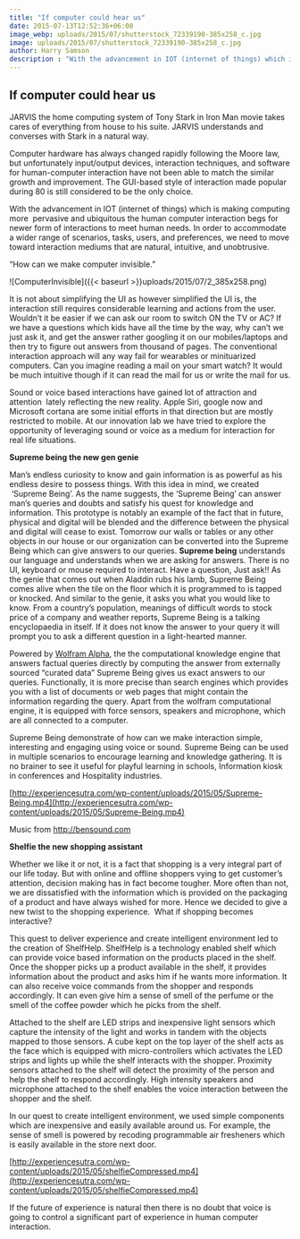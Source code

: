 ```yaml
---
title: "If computer could hear us"
date: 2015-07-13T12:52:36+06:00
image_webp: uploads/2015/07/shutterstock_72339190-385x258_c.jpg
image: uploads/2015/07/shutterstock_72339190-385x258_c.jpg
author: Harry Samson
description : "With the advancement in IOT (internet of things) which is making computing more  pervasive and ubiquitous the human computer interaction begs for newer form of interactions to meet human needs."
---
```


If computer could hear us
-------------------------

JARVIS the home computing system of Tony Stark in Iron Man movie takes cares of everything from house to his suite. JARVIS understands and converses with Stark in a natural way.

Computer hardware has always changed rapidly following the Moore law, but unfortunately input/output devices, interaction techniques, and software for human-computer interaction have not been able to match the similar growth and improvement. The GUI-based style of interaction made popular during 80 is still considered to be the only choice.

With the advancement in IOT (internet of things) which is making computing more  pervasive and ubiquitous the human computer interaction begs for newer form of interactions to meet human needs. In order to accommodate a wider range of scenarios, tasks, users, and preferences, we need to move toward interaction mediums that are natural, intuitive, and unobtrusive.

“How can we make computer invisible.”

![ComputerInvisible]({{< baseurl >}}uploads/2015/07/2_385x258.png)

It is not about simplifying the UI as however simplified the UI is, the interaction still requires considerable learning and actions from the user. Wouldn’t it be easier if we can ask our room to switch ON the TV or AC? If we have a questions which kids have all the time by the way, why can’t we just ask it, and get the answer rather googling it on our mobiles/laptops and then try to figure out answers from thousand of pages. The conventional interaction approach will any way fail for wearables or minituarized computers. Can you imagine reading a mail on your smart watch? It would be much intuitive though if it can read the mail for us or write the mail for us.

Sound or voice based interactions have gained lot of attraction and attention  lately reflecting the new reality. Apple Siri, google now and Microsoft cortana are some initial efforts in that direction but are mostly restricted to mobile. At our innovation lab we have tried to explore the opportunity of leveraging sound or voice as a medium for interaction for real life situations.

**Supreme being the new gen genie**

Man’s endless curiosity to know and gain information is as powerful as his endless desire to possess things. With this idea in mind, we created  ‘Supreme Being’. As the name suggests, the ‘Supreme Being’ can answer man’s queries and doubts and satisfy his quest for knowledge and information. This prototype is notably an example of the fact that in future, physical and digital will be blended and the difference between the physical and digital will cease to exist. Tomorrow our walls or tables or any other objects in our house or our organization can be converted into the Supreme Being which can give answers to our queries. **Supreme being** understands our language and understands when we are asking for answers. There is no UI, keyboard or mouse required to interact. Have a question, Just ask!! As the genie that comes out when Aladdin rubs his lamb, Supreme Being comes alive when the tile on the floor which it is programmed to is tapped or knocked. And similar to the genie, it asks you what you would like to know. From a country’s population, meanings of difficult words to stock price of a company and weather reports, Supreme Being is a talking encyclopaedia in itself. If it does not know the answer to your query it will prompt you to ask a different question in a light-hearted manner.

Powered by [Wolfram Alpha](http://https//www.wolframalpha.com/), the the computational knowledge engine that answers factual queries directly by computing the answer from externally sourced “curated data” Supreme Being gives us exact answers to our queries. Functionally, it is more precise than search engines which provides you with a list of documents or web pages that might contain the information regarding the query. Apart from the wolfram computational engine, it is equipped with force sensors, speakers and microphone, which are all connected to a computer.

Supreme Being demonstrate of how can we make interaction simple, interesting and engaging using voice or sound. Supreme Being can be used in multiple scenarios to encourage learning and knowledge gathering. It is no brainer to see it useful for playful learning in schools, Information kiosk in conferences and Hospitality industries.

[http://experiencesutra.com/wp-content/uploads/2015/05/Supreme-Being.mp4](http://experiencesutra.com/wp-content/uploads/2015/05/Supreme-Being.mp4)

Music from http://bensound.com

**Shelfie the new shopping assistant**

Whether we like it or not, it is a fact that shopping is a very integral part of our life today. But with online and offline shoppers vying to get customer’s attention, decision making has in fact become tougher. More often than not, we are dissatisfied with the information which is provided on the packaging of a product and have always wished for more. Hence we decided to give a new twist to the shopping experience.  What if shopping becomes interactive?

This quest to deliver experience and create intelligent environment led to the creation of ShelfHelp. ShelfHelp is a technology enabled shelf which can provide voice based information on the products placed in the shelf. Once the shopper picks up a product available in the shelf, it provides information about the product and asks him if he wants more information. It can also receive voice commands from the shopper and responds accordingly. It can even give him a sense of smell of the perfume or the smell of the coffee powder which he picks from the shelf.

Attached to the shelf are LED strips and inexpensive light sensors which capture the intensity of the light and works in tandem with the objects mapped to those sensors. A cube kept on the top layer of the shelf acts as the face which is equipped with micro-controllers which activates the LED strips and lights up while the shelf interacts with the shopper. Proximity sensors attached to the shelf will detect the proximity of the person and help the shelf to respond accordingly. High intensity speakers and microphone attached to the shelf enables the voice interaction between the shopper and the shelf.

In our quest to create intelligent environment, we used simple components which are inexpensive and easily available around us. For example, the sense of smell is powered by recoding programmable air fresheners which is easily available in the store next door.

[http://experiencesutra.com/wp-content/uploads/2015/05/shelfieCompressed.mp4](http://experiencesutra.com/wp-content/uploads/2015/05/shelfieCompressed.mp4)

If the future of experience is natural then there is no doubt that voice is going to control a significant part of experience in human computer interaction.